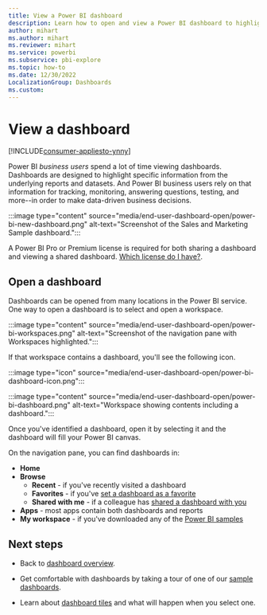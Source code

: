 ```yaml
---
title: View a Power BI dashboard
description: Learn how to open and view a Power BI dashboard to highlight specific information from the underlying reports and datasets.
author: mihart
ms.author: mihart
ms.reviewer: mihart
ms.service: powerbi
ms.subservice: pbi-explore
ms.topic: how-to
ms.date: 12/30/2022
LocalizationGroup: Dashboards
ms.custom:  
---
```

# View a dashboard

[!INCLUDE[consumer-appliesto-ynny](../includes/consumer-appliesto-ynny.md)]


Power BI *business users* spend a lot of time viewing dashboards. Dashboards are designed to highlight specific information from the underlying reports and datasets. And Power BI business users rely on that information for tracking, monitoring, answering questions, testing, and more--in order to make data-driven business decisions.

:::image type="content" source="media/end-user-dashboard-open/power-bi-new-dashboard.png" alt-text="Screenshot of the Sales and Marketing Sample dashboard.":::


A Power BI Pro or Premium license is required for both sharing a dashboard and viewing a shared dashboard. [Which license do I have?](end-user-license.md). 

## Open a dashboard

Dashboards can be opened from many locations in the Power BI service. One way to open a dashboard is to select and open a workspace. 

:::image type="content" source="media/end-user-dashboard-open/power-bi-workspaces.png" alt-text="Screenshot of the navigation pane with Workspaces highlighted.":::

If that workspace contains a dashboard, you'll see the following icon.

:::image type="icon" source="media/end-user-dashboard-open/power-bi-dashboard-icon.png":::

:::image type="content" source="media/end-user-dashboard-open/power-bi-dashboard.png" alt-text="Workspace showing contents including a dashboard.":::

Once you've identified a dashboard, open it by selecting it and the dashboard will fill your Power BI canvas.

On the navigation pane, you can find dashboards in:

- **Home** 
- **Browse**
  - **Recent** - if you've recently visited a dashboard
  - **Favorites** - if you've [set a dashboard as a favorite](end-user-favorite.md)
  - **Shared with me** - if a colleague has [shared a dashboard with you](end-user-shared-with-me.md)
- **Apps** - most apps contain both dashboards and reports
- **My workspace** - if you've downloaded any of the [Power BI samples](../create-reports/sample-datasets.md)



## Next steps
* Back to [dashboard overview](end-user-dashboards.md).

* Get comfortable with dashboards by taking a tour of one of our [sample dashboards](../create-reports/sample-tutorial-connect-to-the-samples.md).    
* Learn about [dashboard tiles](end-user-tiles.md) and what will happen when you select one.
